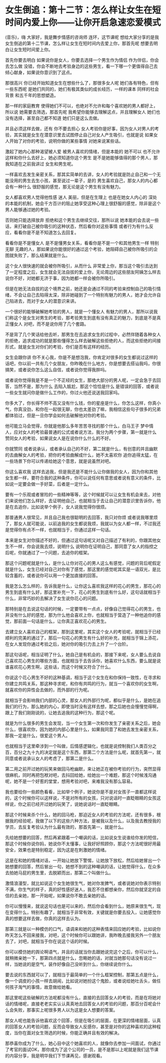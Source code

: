 # 女生倒追：第十二节：怎么样让女生在短时间内爱上你——让你开启急速恋爱模式

(音乐)，嗨 大家好，我是舞步情感的咨询师 连环，这节课呢 想给大家分享的是我女生倒追的第十二节课，怎么样让女生在短时间内去爱上你，那首先呢 想要去明白让女生短时间爱上你。

首先你要去明白 如果说你是女人，你要去选择一个男生作为情侣 作为伴侣，你会去怎么做 没错，你会不断地去考验身边的这些男生，看一下哪一个更值得自己去倾心献身，如果说你意识到了这点。

那很高兴 你已经开始知道女生在想些什么了，那很多女人呢 她们各有特色，但有一些东西呢 是她们共同的，她们有极其类似的成长经历，一样的课本 同样的社会背景 和五千年的思想塑造。

那一样的家庭教育 使得她们不可以，也绝对不允许和每个喜欢她的男人都好上，所以说 她需要去筛选，那首先呢 我希望你能够去理解这点，并且理解女人 她们也没有选择，甚至自己都不知道 她们只是这么去做。

并且必须这样去做，还有 你不要去担心 女人考验你是好事，因为女人对男人的考验，其实就是女生在潜意识里去试图停止自己对女人产生吸引，也就是说 如果女人开始了对你的考验，说明你做的某些事情 对她来说某些话。

激起了她内心那种渴望被人爱 被男人喜欢的情绪，但是本能的 她不可以 也不允许这样和你什么去好上，她必须知道你这个男生 是不是她能够值得的那个男人，那我知道在之前我讲过 女生和男生呢。

一样喜欢去发生亲密关系，那其实简单的去讲，女人的考验就是防止自己和一个无能没用的男生去生小孩，甚至说过一辈子，是的 男生喜欢自己，那女人的内心都会有一种什么 很舒服的感觉，那无论是这个男生有没有魅力。

女人都喜欢男人觉得他性感 迷人 美丽，但是在生理上 也是在她女人内心的 深处的本能的机制，她会千方百计的阻止她享受这种心理上很舒服的感觉，除非是这个男人能够通过她的考验。

否则她只能选择放弃 拒绝和这个男生去继续交往，那所以说 她本能的会去说一些话，来打破自己被你吸引的这种状态，然后看你对这些事情 或者行为有什么反应，看看你是不是不知道怎么去回复。

看看你是不是懂女人 是不是懂男女关系，看看你是不是一个和其他男生一样 特别无聊 无趣的人，那如果说你能很好的通过这个考验，她阻碍自己被你所吸引的企图就失败了，那么结果就是什么。

这个女人很快速的就会被你所吸引，从而什么 非常爱上你，那当这个吸引去达到了一定程度之后，女生就会无法自拔的爱上你，无论周边的这些朋友阿姨怎么样去说你不好，对她都无济于事，因为她都一样会被你所吸引。

但是在她无法自拔的这个境界之前，她还是会通过不同的考验来控制自己的吸引情绪，不会让自己去陷得太深，除非她碰到了一个特别有魅力的男人，她才会允许自己陷进去，而对于女人的潜意识来讲。

一个很好的能够破解她考验的男人，就是一个懂女人 有魅力的男人，那所以说我们称这个是女生对男生的考验，那考验男生到底有没有真正的魅力，到底是不是真正懂女人 对吧，而不是说你用了几个套路。

不是背了几个笑话给他去听，那男生在去追求女生的过程中，必然伴随着各种女人的拒绝，追求成功的就是那些懂得怎么样去破解这些拒绝的人，而这些拒绝的间接形式，就是女生对你们的考验，你们是否有这样的经历。

女生会跟你讲 你不关心我，你是不是想泡我，你肯定对很多的女生都说过这样的话吧，你以前一共有几个女朋友，你昨晚在什么地方，你是想要去搭讪我吗，你很搞笑，或者说你怎么这么自信，或者说你觉得我胖吗。

或者说你觉得我是不是一个不正经的女生，那绝大部分的男人呢，一定会急于去回答，当然不是，那为什么 去陷入尴尬，那这个恰恰是什么 是错误的回答，或者说一些女生就问你是做什么工作的，你过火他还说送我回家吗。

你多大了，你长得不帅不高又没有什么钱，你的星座是什么，你怎么这样，你真小气，你真没劲，和你在一起很无聊，你也太差劲了嘛，我相信这些句子很多的兄弟都体验过，但是一旦你学会如何去破解他对你的考验。

他可能立马会觉得，你就是他那么多年苦苦寻找的那个什么，白马王子 梦中情人，应对女人的考验最普通的公式或者说方法，我分为两个步骤，第一就是什么 赞同女人的考验，如果说女人是在说你什么什么的不好。

你就赞同 或者说承认，或者承认自己的不好，第二就是什么，有创意的并且幽默的去曲解女人的考验，把你的考验曲解成什么，她不太喜欢你 追你追得太猛，在一些场景下你可以传递给她这个意思，就是说虽然对吧。

你这么喜欢我 这样去追我，但是我还是不能什么让你做我的女人，因为你和其他女生都一样，要符合我的这种条件，你可以说任何有意思或者说有意义的条件，比如说一定要会做一手好菜，后者是一定什么。

要有一个乐观或者冒险的一些精神等等，这个时候就可以让女生有机会来去，对他们来说他们怎么样好，去证明他自己，也就相当于去让自己的潜意识里告诉你，他是在去追你，比如说举个例子，女人说我觉得你很烦。

那普通男人很常见，并且自己我也很聪明的去回答，我只对你烦 或者说我哪里烦了，那女人就可能说，以前追我的女生都说我烦，我就以为女人都一样，不过我还是觉得你有点不一样，也就相当于，你通过这样一句话。

本来是女生对你描述不好的，但通过这句话呢又对自己描述了有利的，你跟其他女生不一样，你会说我去烦，说明什么 说明你在证明自己，那同意了女人的指控之后呢，你就通过了一个问题，去追你的框架。

那这个问题呢就是什么，是什么让你对花心的男人这么有感觉，问题的背后呢假定就是什么，女生已经对自己对你有了感觉，那这里的感觉呢其实是一语双光，是比较含蓄的，或者说你可以用一个更加直接的回答。

我是怎么怎么样的，告诉我是什么，让你这么喜欢我这样的花心的男生，那花心的男生到底有什么好，那这里补充一下，花心的男生到底有什么好，这句话就相当于什么，非常巧妙的去解决了女生说你花心的问题。

那特别是在去说这句话的时候，一定要带有一点点，好像自己觉得花心的男生，也并没有什么好的感觉，那为什么他会喜欢上你，也就相当于营造了一种他追你的感觉，那前面一句话是什么，让你真正喜欢花心的男生。

去建立女人喜欢自己的框架，那到这里呢，其实这个女人的考验呢，就相当于已经顺利的完美的通过了，那后一句花心的男生有什么好的补充，就相当于锦上添花，在女人发现你通过考验之后，她对你的吸引力去上升了一个台阶。

那这句话呢，相当证明了什么，她自己是有机会的，那接下来呢，女人要么去说自己喜欢花心男生的哪些方面，也就相当于去告诉你，她喜欢什么东西，要么就是说谁喜欢花心男生啊，这些话，而这个时候又符合了什么。

你说这个花心男生不好的这种基调，相当于这个女生在和你保持一致性，在寻求和你建立共鸣关系，那这种寻求呢，和你有共鸣的行为，就当一个喜欢你的女生啊，就喜欢你的异性会去做的，而外部的行为呢。

就相当于会影响我们内部的心灵，那女人的外部行为呢，都似乎是什么，是她在追我们的行为，那么她的内心，即使当时没有这样去想，那之后她也会慢慢觉得啊，跟上了我们刚刚说的，让她去追我的这种行为，那这个呢。

就是为什么很多的男生会发现，当一个女生第一次和你发生了亲密关系之后，她会什么，很喜欢你，因为她的内部心里是什么，如果我同意了和她去发生亲密关系，那我一定是什么，很爱这个男人。

也就相当于这里牵涉到一个叫做，后情感逻辑化，也就是说控制我们人类百分之百，百分之九十九的决定就是这个东西，那第二个方法是什么呢，就首先第一，就同意或者说承认女人的考虑了，那第二是什么。

第二用之前开过她的玩笑来做回马枪幽默，来让她正在被你考验的行为，突然显得很麻机，同时再把包袱对吧，去抖回给她，给她出一个难题，那这个时候浅沟通呢，她不是一个好惹的堂堂，想用考验对吧，来难我没有那么容易。

我也要给你一些颜色看看，比如举个例子，她说你是不是对女孩子一直都这样说的，这个时候你可以这样说，不是对所有的女孩，只对说话时一直眨眼睛的女孩这样说，你之前已经开过她的玩笑了，说她说话时一直眨眼睛。

那这个时候来杀个什么，她的回马枪，那迫近女人的考验的方法呢，还有很多，根据我的经验呢，我做了以下的这些六种方法，是被我以及什么，以及我去教授我的学员，去反复考验认为什么最有效的，那首先第一，就是什么。

先给她想要的回答，然后再紧跟着一个嘲讽的话，比如说女生说谁给你发的短信，那这个时候你说你妈，她说你不太懂事，让我好好照顾你，那这个方法呢很好用最安全，效果也是特别稳定，因为这是在刺激她的情绪。

这是在和她的情绪对话，一开始让她放下警惕，让她放下放松，然后给她冒出一个她想要的回答，然后冒出一句，她想不到的这种嘲讽的话，让她觉得什么，在众多去拍她马屁的男生里，去脱颖而出，那第二个叫做什么。

激情浪漫型，就比如说这个女生她很生气，她对你发脾气，或者说她对你表示特别不满，你生气的样子，真的好性感好迷人，我忍不住都想亲你，然后你就坚定的自信的去亲她，那一开始呢，如果说你不敢去亲她的话。

你可以慢慢来，就说这句话也是可以来的，然后你会看到什么，她原来很生气，现在变得什么，特别有趣了，就相当于非常有效，关键就是你要去投入，让她感觉你真的想要这样去做，你真的这样去认为。

那第三就是以一种模仿的口气，语调来和她的这种表情来回应她的考验，比如说你昨天怎么不回来接我，对吧，这个时候你可以跟她讲，我昨晚去接我另外一个朋友去了，对吧，就相当于你在说这个话的时候。

你可以模仿她的舆论啊语气，并且的话就当你去跟她说完这个之后，你可以什么，就稍微亲她一下，那第四点就是什么，忽略她的话，对就当她那句话没有说过一样，当她说的是空气，装作好像自己没听到什么，你继续说你什么。

要去说的东西就可以了，就相当于最简单的一个什么框架控制，那第五点是什么，像一个调皮的小孩一样去胡闹，比如说对她扮这个鬼脸，或者说给她吐舌头，做任何孩子淘气的事情，故意做给她看。

那这里呢这些破解的方法呢都没有什么，直接的去回答女人的考验，而是在将她对话的情绪呢，直接老老实实认认真真地去回答女人的考验的问题，那百分百呢会什么会失败，那事实上呢很多男人以为这是女人想要的答案。

那女人呢也能告诉他喜欢这个回答，但是在吸引的层面，在更深的情绪层面，认真的回答女人的考验问题，反而会导致女人反感你，甚至是对你的这种喜欢的这种程度，当你在面对女生筛选的时候，你能正确并且有效的解决。

那恭喜你成为了什么，她心目中这个她喜欢的人，就像你去参加一间面试，你通过了考官的面试OK，那你成为了这个公司的一员，是不是那以上呢就是我们这节课的内容分享，我是明华我们下节课再见，感谢观看。

